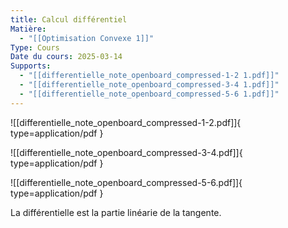 ```yaml
---
title: Calcul différentiel
Matière:
  - "[[Optimisation Convexe 1]]"
Type: Cours
Date du cours: 2025-03-14
Supports:
  - "[[differentielle_note_openboard_compressed-1-2 1.pdf]]"
  - "[[differentielle_note_openboard_compressed-3-4 1.pdf]]"
  - "[[differentielle_note_openboard_compressed-5-6 1.pdf]]"
---
```

![[differentielle_note_openboard_compressed-1-2.pdf]]{ type=application/pdf }

![[differentielle_note_openboard_compressed-3-4.pdf]]{ type=application/pdf }

![[differentielle_note_openboard_compressed-5-6.pdf]]{ type=application/pdf }

  
La différentielle est la partie linéarie de la tangente.